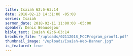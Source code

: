 ```yaml
---
title: Isaiah 62:6-63:14
date: 2018-02-13 14:31:00 -05:00
series: Isaiah
sermon_date: 2018-02-11 11:00:00 -05:00
speaker: Denis Beausejour
bible_text: Isaiah 62:6-63:14
brochure_file: "/uploads/02112018_MCCProgram_proof1.pdf"
thumbnail_image: "/uploads/Isaiah-Web-Banner.jpg"
is_featured: true
---
```


